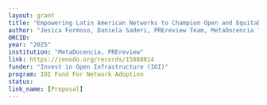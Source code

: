 ```yaml
---
layout: grant
title: "Empowering Latin American Networks to Champion Open and Equitable Scholarly Preprint and Dataset Review"
author: "Jesica Formoso, Daniela Saderi, PREreview Team, MetaDocencia Team"
ORCID:
year: "2025"
institution: "MetaDocencia, PREreview"
link: https://zenodo.org/records/15880814
funder: "Invest in Open Infrastructure (IOI)"
program: IOI Fund For Network Adoption
status:
link_name: [Proposal]
---
```

